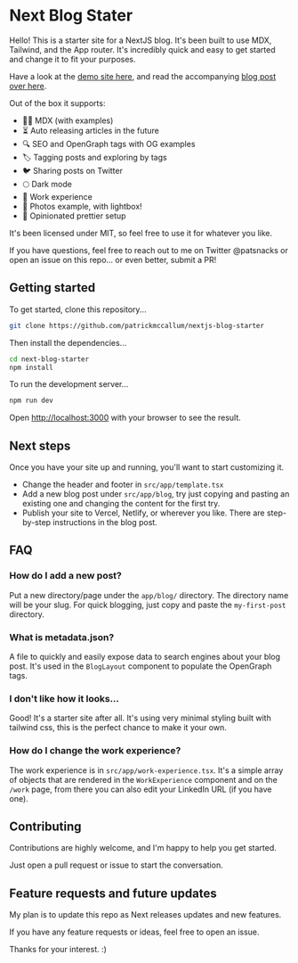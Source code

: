 # Next Blog Stater

Hello! This is a starter site for a NextJS blog. It's been built to use MDX,
Tailwind, and the App router. It's incredibly quick and easy to get started and
change it to fit your purposes.

Have a look at the [demo site here](https://nextjs-blog-starter-mu.vercel.app/), and read the
accompanying [blog post over here](https://patsnacks.com/blog/building-nextjs-blog-2024).

Out of the box it supports:

- 👨‍💻 MDX (with examples)
- ⏳ Auto releasing articles in the future
- 🔍 SEO and OpenGraph tags with OG examples
- 🏷️ Tagging posts and exploring by tags
- 🐦 Sharing posts on Twitter
- 🌕 Dark mode
- 💼 Work experience
- 📸 Photos example, with lightbox!
- 💭 Opinionated prettier setup

It's been licensed under MIT, so feel free to use it for whatever you like.

If you have questions, feel free to reach out to me on Twitter @patsnacks or
open an issue on this repo... or even better, submit a PR!

## Getting started

To get started, clone this repository...

```bash
git clone https://github.com/patrickmccallum/nextjs-blog-starter
```

Then install the dependencies...

```bash
cd next-blog-starter
npm install
```

To run the development server...

```bash
npm run dev
```

Open [http://localhost:3000](http://localhost:3000) with your browser to
see the result.

## Next steps

Once you have your site up and running, you'll want to start customizing it.

- Change the header and footer in `src/app/template.tsx`
- Add a new blog post under `src/app/blog`, try just copying and pasting an
  existing one and changing the content for the first try.
- Publish your site to Vercel, Netlify, or wherever you like. There are step-by-step
  instructions in the blog post.

## FAQ

### How do I add a new post?

Put a new directory/page under the `app/blog/` directory. The directory name will be your slug. For quick blogging, just
copy and paste the `my-first-post` directory.

### What is metadata.json?

A file to quickly and easily expose data to search engines about your blog post. It's used in the `BlogLayout` component
to populate the OpenGraph tags.

### I don't like how it looks...

Good! It's a starter site after all. It's using very minimal styling built with tailwind css, this is the perfect chance
to make it your own.

### How do I change the work experience?

The work experience is in `src/app/work-experience.tsx`. It's a simple array of objects that are rendered in
the `WorkExperience` component and on the `/work` page, from there you can also edit your LinkedIn URL (if you have
one).

## Contributing

Contributions are highly welcome, and I'm happy to help you get started.

Just open a pull request or issue to start the conversation.

## Feature requests and future updates

My plan is to update this repo as Next releases updates and new features.

If you have any feature requests or ideas, feel free to open an issue.

Thanks for your interest. :)
